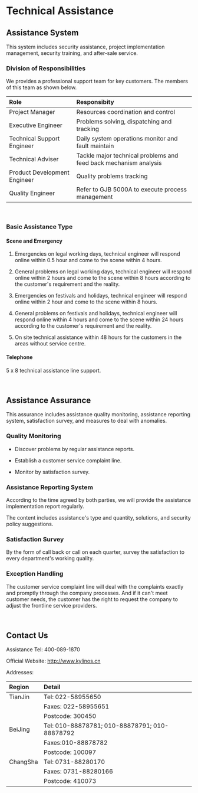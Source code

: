 # Technical Assistance
## Assistance System
This system includes security assistance, project implementation management, security training, and after-sale service.

### Division of Responsibilities
We provides a professional support team for key customers. The members of this team as shown below.

| Role | Responsibity
| :------------ | :------------ |
| Project Manager | Resources coordination and control |
| Executive Engineer |	Problems solving, dispatching and tracking |
| Technical Support Engineer | Daily system operations monitor and fault maintain |
| Technical Adviser | Tackle major technical problems and feed back mechanism analysis |
| Product Development Engineer | Quality problems tracking |
| Quality Engineer | Refer to GJB 5000A to execute process management |

<br>

### Basic Assistance Type
#### Scene and Emergency
1) Emergencies on legal working days, technical engineer will respond online within 0.5 hour and come to the scene within 4 hours.

2) General problems on legal working days, technical engineer will respond online within 2 hours and come to the scene within 8 hours according to the customer's requirement and the reality. 

3) Emergencies on festivals and holidays, technical engineer will respond online within 2 hour and come to the scene within 8 hours.

4) General problems on festivals and holidays, technical engineer will respond online within 4 hours and come to the scene within 24 hours according to the customer's requirement and the reality.

5) On site technical assistance within 48 hours for the customers in the areas without service centre.

#### Telephone
5 x 8 technical assistance line support.

<br>

## Assistance Assurance
This assurance includes assistance quality monitoring, assistance reporting system, satisfaction survey, and measures to deal with anomalies.

### Quality Monitoring
- Discover problems by regular assistance reports.

- Establish a customer service complaint line.

- Monitor by satisfaction survey.

### Assistance Reporting System
According to the time agreed by both parties, we will provide the assistance implementation report regularly.

The content includes assistance's type and quantity, solutions, and security policy suggestions.

### Satisfaction Survey
By the form of call back or call on each quarter, survey the satisfaction to every department's working quality.

### Exception Handling
The customer service complaint line will deal with the complaints exactly and promptly through the company processes. And if it can't meet customer needs, the customer has the right to request the company to adjust the frontline service providers.

<br>

## Contact Us
Assistance Tel: 400-089-1870

Official Website: http://www.kylinos.cn

Addresses:

| Region | Detail |
| :------------ | :------------ |
| TianJin | Tel: 022-58955650
||Faxes: 022-58955651
||Postcode: 300450
| BeiJing | Tel: 010-88878781; 010-88878791; 010-88878792
||Faxes:010-88878782
||Postcode: 100097
| ChangSha |Tel: 0731-88280170
||Faxes: 0731-88280166
||Postcode: 410073
